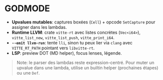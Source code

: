 # GODMODE

- **Upvalues mutables**: captures boxées (`Cell`) + opcode `SetCapture` pour assigner dans les lambdas.
- **Runtime LLVM**: crate `vitte-rt` avec listes concrètes (`Vec<i64>`), `vitte_list_new`, `vitte_list_push`, `vitte_print_i64`.
- **`--emit llvm-run`**: tente `lli`, sinon tu peux lier via `clang` avec `VITTE_RT_PATH` pointant vers `libvitte-rt`.
- **LSP**: preview DOT (MD helper), focus lenses, légende.

> Note: le parser des lambdas reste expression-centré. Pour muter un upvalue dans une lambda, utilise un builtin helper (prochaines étapes) ou une `Def`.
